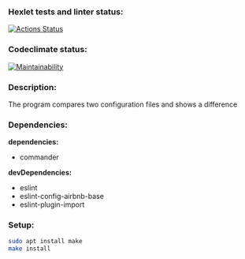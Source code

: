 ### Hexlet tests and linter status:
[![Actions Status](https://github.com/KarnaDev/frontend-project-46/actions/workflows/hexlet-check.yml/badge.svg)](https://github.com/KarnaDev/frontend-project-46/actions)

### Codeclimate status:
[![Maintainability](https://api.codeclimate.com/v1/badges/da0e8f92d87fbec926c2/maintainability)](https://codeclimate.com/github/KarnaDev/frontend-project-46/maintainability)

### Description:
The program compares two configuration files and shows a difference

### Dependencies:
**dependencies:**
* commander

**devDependencies:**
* eslint
* eslint-config-airbnb-base
* eslint-plugin-import

### Setup:
```bash
sudo apt install make
make install
```